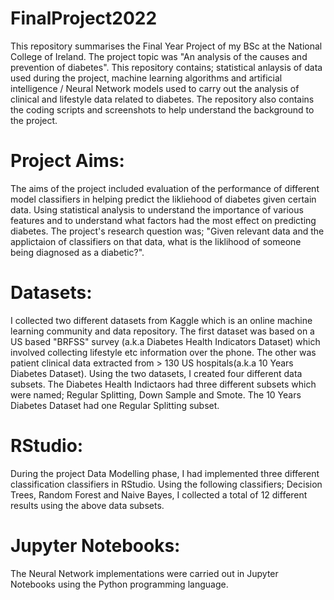 # FinalProject2022
This repository summarises the Final Year Project of my BSc at the National College of Ireland. The project topic was "An analysis of the causes and prevention of diabetes". This repository contains; statistical anlaysis of data used during the project, machine learning algorithms and artificial intelligence / Neural Network models used to carry out the analysis of clinical and lifestyle data related to diabetes. The repository also contains the coding scripts and screenshots to help understand the background to the project. 
# Project Aims:
The aims of the project included evaluation of the performance of different model classifiers in helping predict the likliehood of diabetes given certain data. Using statistical analysis to understand the importance of various features and to understand what factors had the most effect on predicting diabetes. The project's research question was; "Given relevant data and the applictaion of classifiers on that data, what is the liklihood of someone being diagnosed as a diabetic?".  
# Datasets:
I collected two different datasets from Kaggle which is an online machine learning community and data repository. The first dataset was based on a US based "BRFSS" survey (a.k.a Diabetes Health Indicators Dataset) which involved collecting lifestyle etc information over the phone. The other was patient clinical data extracted from > 130 US hospitals(a.k.a 10 Years Diabetes Dataset). Using the two datasets, I created four different data subsets. The Diabetes Health Indictaors had three different subsets which were named; Regular Splitting, Down Sample and Smote. The 10 Years Diabetes Dataset had one Regular Splitting subset.
# RStudio:
During the project Data Modelling phase, I had implemented three different classification classifiers in RStudio. Using the following classifiers; Decision Trees, Random Forest and Naive Bayes, I collected a total of 12 different results using the above data subsets. 
# Jupyter Notebooks:
The Neural Network implementations were carried out in Jupyter Notebooks using the Python programming language. 
